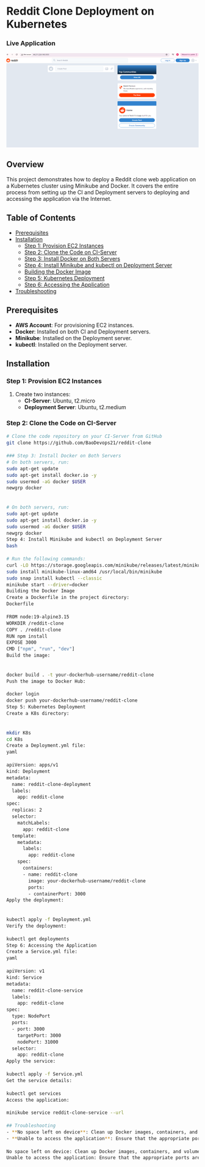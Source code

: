 # Reddit Clone Deployment on Kubernetes
### Live Application
![Reddit Clone Live](https://raw.githubusercontent.com/BaoDevops21/reddit-clone-deployment/main/Reddit%20Clone%20live.png)

## Overview
This project demonstrates how to deploy a Reddit clone web application on a Kubernetes cluster using Minikube and Docker. It covers the entire process from setting up the CI and Deployment servers to deploying and accessing the application via the Internet.

## Table of Contents
- [Prerequisites](#prerequisites)
- [Installation](#installation)
  - [Step 1: Provision EC2 Instances](#step-1-provision-ec2-instances)
  - [Step 2: Clone the Code on CI-Server](#step-2-clone-the-code-on-ci-server)
  - [Step 3: Install Docker on Both Servers](#step-3-install-docker-on-both-servers)
  - [Step 4: Install Minikube and kubectl on Deployment Server](#step-4-install-minikube-and-kubectl-on-deployment-server)
  - [Building the Docker Image](#building-the-docker-image)
  - [Step 5: Kubernetes Deployment](#step-5-kubernetes-deployment)
  - [Step 6: Accessing the Application](#step-6-accessing-the-application)
- [Troubleshooting](#troubleshooting)

## Prerequisites
- **AWS Account**: For provisioning EC2 instances.
- **Docker**: Installed on both CI and Deployment servers.
- **Minikube**: Installed on the Deployment server.
- **kubectl**: Installed on the Deployment server.

## Installation

### Step 1: Provision EC2 Instances
1. Create two instances:
   - **CI-Server**: Ubuntu, t2.micro
   - **Deployment Server**: Ubuntu, t2.medium

### Step 2: Clone the Code on CI-Server
```bash
# Clone the code repository on your CI-Server from GitHub
git clone https://github.com/BaoDevops21/reddit-clone

### Step 3: Install Docker on Both Servers
# On both servers, run:
sudo apt-get update
sudo apt-get install docker.io -y
sudo usermod -aG docker $USER
newgrp docker


# On both servers, run:
sudo apt-get update
sudo apt-get install docker.io -y
sudo usermod -aG docker $USER
newgrp docker
Step 4: Install Minikube and kubectl on Deployment Server
bash

# Run the following commands:
curl -LO https://storage.googleapis.com/minikube/releases/latest/minikube-linux-amd64
sudo install minikube-linux-amd64 /usr/local/bin/minikube
sudo snap install kubectl --classic
minikube start --driver=docker
Building the Docker Image
Create a Dockerfile in the project directory:
Dockerfile

FROM node:19-alpine3.15
WORKDIR /reddit-clone
COPY . /reddit-clone
RUN npm install
EXPOSE 3000
CMD ["npm", "run", "dev"]
Build the image:


docker build . -t your-dockerhub-username/reddit-clone
Push the image to Docker Hub:

docker login
docker push your-dockerhub-username/reddit-clone
Step 5: Kubernetes Deployment
Create a K8s directory:


mkdir K8s
cd K8s
Create a Deployment.yml file:
yaml

apiVersion: apps/v1
kind: Deployment
metadata:
  name: reddit-clone-deployment
  labels:
    app: reddit-clone
spec:
  replicas: 2
  selector:
    matchLabels:
      app: reddit-clone
  template:
    metadata:
      labels:
        app: reddit-clone
    spec:
      containers:
      - name: reddit-clone
        image: your-dockerhub-username/reddit-clone
        ports:
        - containerPort: 3000
Apply the deployment:


kubectl apply -f Deployment.yml
Verify the deployment:

kubectl get deployments
Step 6: Accessing the Application
Create a Service.yml file:
yaml

apiVersion: v1
kind: Service
metadata:
  name: reddit-clone-service
  labels:
    app: reddit-clone
spec:
  type: NodePort
  ports:
  - port: 3000
    targetPort: 3000
    nodePort: 31000
  selector:
    app: reddit-clone
Apply the service:

kubectl apply -f Service.yml
Get the service details:

kubectl get services
Access the application:

minikube service reddit-clone-service --url

## Troubleshooting
- **No space left on device**: Clean up Docker images, containers, and volumes.
- **Unable to access the application**: Ensure that the appropriate ports are open in the AWS security group.

No space left on device: Clean up Docker images, containers, and volumes.
Unable to access the application: Ensure that the appropriate ports are open in the AWS security group.
